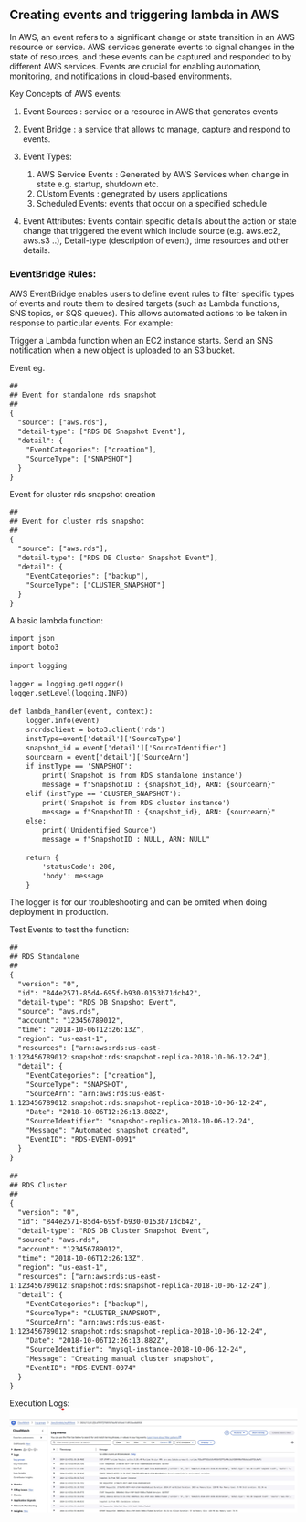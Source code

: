 ## Creating events and triggering lambda in AWS

In AWS, an event refers to a significant change or state transition in an AWS resource or service. AWS services generate events to signal changes in the state of resources, and these events can be captured and responded to by different AWS services. Events are crucial for enabling automation, monitoring, and notifications in cloud-based environments.

Key Concepts of AWS events:
1. Event Sources : service or a resource in AWS that generates events
2. Event Bridge : a service that allows to manage, capture and respond to events.
3. Event Types: 
	1. AWS Service Events : Generated by AWS Services when change in state e.g. startup, shutdown etc.
	1. CUstom Events : genegrated by users applications
	1. Scheduled Events: events that occur on a specified schedule 

4. Event Attributes: Events contain specific details about the action or state change that triggered the event which include source (e.g. aws.ec2, aws.s3 ..), Detail-type (description of event), time resources and other details.

### EventBridge Rules:
AWS EventBridge enables users to define event rules to filter specific types of events and route them to desired targets (such as Lambda functions, SNS topics, or SQS queues). This allows automated actions to be taken in response to particular events. For example:

Trigger a Lambda function when an EC2 instance starts.
Send an SNS notification when a new object is uploaded to an S3 bucket.  


Event eg.
```
##
## Event for standalone rds snapshot
##
{
  "source": ["aws.rds"],
  "detail-type": ["RDS DB Snapshot Event"],
  "detail": {
    "EventCategories": ["creation"],
    "SourceType": ["SNAPSHOT"]
  }
}
```

Event for cluster rds snapshot creation
```
##
## Event for cluster rds snapshot
##
{
  "source": ["aws.rds"],
  "detail-type": ["RDS DB Cluster Snapshot Event"],
  "detail": {
    "EventCategories": ["backup"],
    "SourceType": ["CLUSTER_SNAPSHOT"]
  }
}
```

A basic lambda function:
```
import json
import boto3

import logging

logger = logging.getLogger()
logger.setLevel(logging.INFO)

def lambda_handler(event, context):
    logger.info(event)
    srcrdsclient = boto3.client('rds')
    instType=event['detail']['SourceType']
    snapshot_id = event['detail']['SourceIdentifier'] 
    sourcearn = event['detail']['SourceArn']
    if instType == 'SNAPSHOT':
        print('Snapshot is from RDS standalone instance')
        message = f"SnapshotID : {snapshot_id}, ARN: {sourcearn}"
    elif (instType == 'CLUSTER_SNAPSHOT'):
        print('Snapshot is from RDS cluster instance')
        message = f"SnapshotID : {snapshot_id}, ARN: {sourcearn}"
    else:
        print('Unidentified Source')
        message = f"SnapshotID : NULL, ARN: NULL"

    return {
        'statusCode': 200,
        'body': message
    }
```

The logger is for our troubleshooting and can be omited when doing deployment in production.

Test Events to test the function:
```
##
## RDS Standalone
##
{
  "version": "0",
  "id": "844e2571-85d4-695f-b930-0153b71dcb42",
  "detail-type": "RDS DB Snapshot Event",
  "source": "aws.rds",
  "account": "123456789012",
  "time": "2018-10-06T12:26:13Z",
  "region": "us-east-1",
  "resources": ["arn:aws:rds:us-east-1:123456789012:snapshot:rds:snapshot-replica-2018-10-06-12-24"],
  "detail": {
    "EventCategories": ["creation"],
    "SourceType": "SNAPSHOT",
    "SourceArn": "arn:aws:rds:us-east-1:123456789012:snapshot:rds:snapshot-replica-2018-10-06-12-24",
    "Date": "2018-10-06T12:26:13.882Z",
    "SourceIdentifier": "snapshot-replica-2018-10-06-12-24",
    "Message": "Automated snapshot created",
    "EventID": "RDS-EVENT-0091"
  }
}

##
## RDS Cluster
##
{
  "version": "0",
  "id": "844e2571-85d4-695f-b930-0153b71dcb42",
  "detail-type": "RDS DB Cluster Snapshot Event",
  "source": "aws.rds",
  "account": "123456789012",
  "time": "2018-10-06T12:26:13Z",
  "region": "us-east-1",
  "resources": ["arn:aws:rds:us-east-1:123456789012:snapshot:rds:snapshot-replica-2018-10-06-12-24"],
  "detail": {
    "EventCategories": ["backup"],
    "SourceType": "CLUSTER_SNAPSHOT",
    "SourceArn": "arn:aws:rds:us-east-1:123456789012:snapshot:rds:snapshot-replica-2018-10-06-12-24",
    "Date": "2018-10-06T12:26:13.882Z",
    "SourceIdentifier": "mysql-instance-2018-10-06-12-24",
    "Message": "Creating manual cluster snapshot",
    "EventID": "RDS-EVENT-0074"
  }
}
```

Execution Logs:
![execution log](imgs/img1.jpg)
